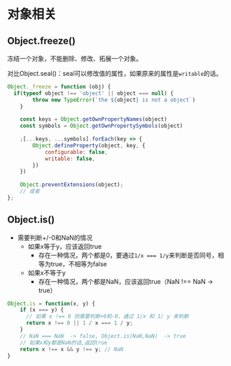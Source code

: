 # 对象相关

## Object.freeze()

冻结一个对象，不能删除、修改、拓展一个对象。

对比Object.seal()：seal可以修改值的属性，如果原来的属性是`writable`的话。

```js
Object._freeze = function (obj) {
  if(typeof object !== 'object' || object === null) {
        throw new TypeError(`the ${object} is not a object`)
    }
 
    const keys = Object.getOwnPropertyNames(object)
    const symbols = Object.getOwnPropertySymbols(object)
 
    ;[...keys, ...symbols].forEach(key => {
        Object.defineProperty(object, key, {
            configurable: false,
            writable: false,
        })
    })
 
    Object.preventExtensions(object);
    // 或者
};
```

## Object.is()

- 需要判断+/-0和NaN的情况
	- 如果x等于y，应该返回true
		- 存在一种情况，两个都是0，要通过`1/x === 1/y`来判断是否同号，相等为true，不相等为false
	- 如果x不等于y
		- 存在一种情况，两个都是NaN，应该返回true（NaN !== NaN -> true）

```js
Object.is = function(x, y) {
    if (x === y) { 
      // 如果 x !== 0 则需要判断+0和-0，通过 1/x 和 1/ y 来判断
      return x !== 0 || 1 / x === 1 / y;
    }
    // NaN === NaN  -> false, Object.is(NaN,NaN)  -> true
    // 如果x和y都是NaN的话,返回true
    return x !== x && y !== y; // NaN
}
```